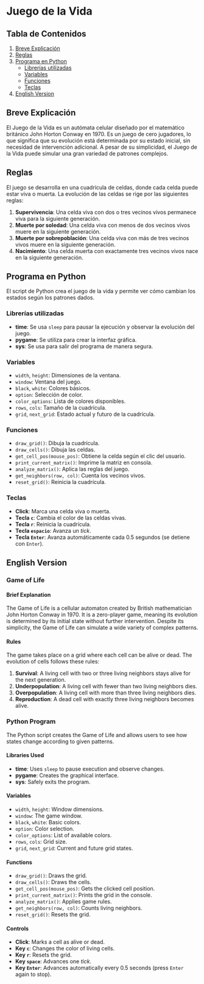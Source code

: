 # Juego de la Vida

## Tabla de Contenidos
1. [Breve Explicación](#breve-explicación)
2. [Reglas](#reglas)
3. [Programa en Python](#programa-en-python)
   - [Librerías utilizadas](#librerías-utilizadas)
   - [Variables](#variables)
   - [Funciones](#funciones)
   - [Teclas](#teclas)
4. [English Version](#english-version)

## Breve Explicación

El Juego de la Vida es un autómata celular diseñado por el matemático británico John Horton Conway en 1970. Es un juego de cero jugadores, lo que significa que su evolución está determinada por su estado inicial, sin necesidad de intervención adicional. A pesar de su simplicidad, el Juego de la Vida puede simular una gran variedad de patrones complejos.

## Reglas

El juego se desarrolla en una cuadrícula de celdas, donde cada celda puede estar viva o muerta. La evolución de las celdas se rige por las siguientes reglas:

1. **Supervivencia**: Una celda viva con dos o tres vecinos vivos permanece viva para la siguiente generación.
2. **Muerte por soledad**: Una celda viva con menos de dos vecinos vivos muere en la siguiente generación.
3. **Muerte por sobrepoblación**: Una celda viva con más de tres vecinos vivos muere en la siguiente generación.
4. **Nacimiento**: Una celda muerta con exactamente tres vecinos vivos nace en la siguiente generación.

## Programa en Python

El script de Python crea el juego de la vida y permite ver cómo cambian los estados según los patrones dados.

### Librerías utilizadas

- **time**: Se usa `sleep` para pausar la ejecución y observar la evolución del juego.
- **pygame**: Se utiliza para crear la interfaz gráfica.
- **sys**: Se usa para salir del programa de manera segura.

### Variables

- `width`, `height`: Dimensiones de la ventana.
- `window`: Ventana del juego.
- `black`, `white`: Colores básicos.
- `option`: Selección de color.
- `color_options`: Lista de colores disponibles.
- `rows`, `cols`: Tamaño de la cuadrícula.
- `grid`, `next_grid`: Estado actual y futuro de la cuadrícula.

### Funciones

- `draw_grid()`: Dibuja la cuadrícula.
- `draw_cells()`: Dibuja las celdas.
- `get_cell_pos(mouse_pos)`: Obtiene la celda según el clic del usuario.
- `print_current_matrix()`: Imprime la matriz en consola.
- `analyze_matrix()`: Aplica las reglas del juego.
- `get_neighbors(row, col)`: Cuenta los vecinos vivos.
- `reset_grid()`: Reinicia la cuadrícula.

### Teclas

- **Click**: Marca una celda viva o muerta.
- **Tecla `c`**: Cambia el color de las celdas vivas.
- **Tecla `r`**: Reinicia la cuadrícula.
- **Tecla `espacio`**: Avanza un *tick*.
- **Tecla `Enter`**: Avanza automáticamente cada 0.5 segundos (se detiene con `Enter`).

## English Version

### Game of Life

#### Brief Explanation

The Game of Life is a cellular automaton created by British mathematician John Horton Conway in 1970. It is a zero-player game, meaning its evolution is determined by its initial state without further intervention. Despite its simplicity, the Game of Life can simulate a wide variety of complex patterns.

#### Rules

The game takes place on a grid where each cell can be alive or dead. The evolution of cells follows these rules:

1. **Survival**: A living cell with two or three living neighbors stays alive for the next generation.
2. **Underpopulation**: A living cell with fewer than two living neighbors dies.
3. **Overpopulation**: A living cell with more than three living neighbors dies.
4. **Reproduction**: A dead cell with exactly three living neighbors becomes alive.

### Python Program

The Python script creates the Game of Life and allows users to see how states change according to given patterns.

#### Libraries Used

- **time**: Uses `sleep` to pause execution and observe changes.
- **pygame**: Creates the graphical interface.
- **sys**: Safely exits the program.

#### Variables

- `width`, `height`: Window dimensions.
- `window`: The game window.
- `black`, `white`: Basic colors.
- `option`: Color selection.
- `color_options`: List of available colors.
- `rows`, `cols`: Grid size.
- `grid`, `next_grid`: Current and future grid states.

#### Functions

- `draw_grid()`: Draws the grid.
- `draw_cells()`: Draws the cells.
- `get_cell_pos(mouse_pos)`: Gets the clicked cell position.
- `print_current_matrix()`: Prints the grid in the console.
- `analyze_matrix()`: Applies game rules.
- `get_neighbors(row, col)`: Counts living neighbors.
- `reset_grid()`: Resets the grid.

#### Controls

- **Click**: Marks a cell as alive or dead.
- **Key `c`**: Changes the color of living cells.
- **Key `r`**: Resets the grid.
- **Key `space`**: Advances one *tick*.
- **Key `Enter`**: Advances automatically every 0.5 seconds (press `Enter` again to stop).

